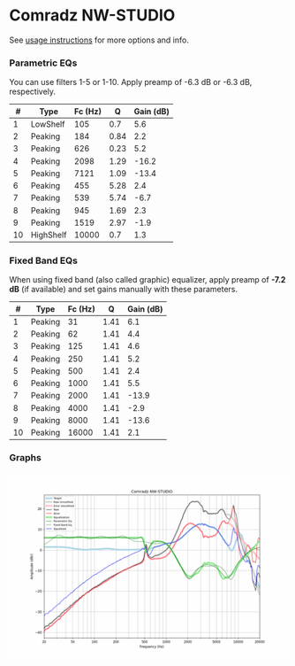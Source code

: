 # Comradz NW-STUDIO
See [usage instructions](https://github.com/jaakkopasanen/AutoEq#usage) for more options and info.

### Parametric EQs
You can use filters 1-5 or 1-10. Apply preamp of -6.3 dB or -6.3 dB, respectively.

|   # | Type      |   Fc (Hz) |    Q |   Gain (dB) |
|-----|-----------|-----------|------|-------------|
|   1 | LowShelf  |       105 | 0.7  |         5.6 |
|   2 | Peaking   |       184 | 0.84 |         2.2 |
|   3 | Peaking   |       626 | 0.23 |         5.2 |
|   4 | Peaking   |      2098 | 1.29 |       -16.2 |
|   5 | Peaking   |      7121 | 1.09 |       -13.4 |
|   6 | Peaking   |       455 | 5.28 |         2.4 |
|   7 | Peaking   |       539 | 5.74 |        -6.7 |
|   8 | Peaking   |       945 | 1.69 |         2.3 |
|   9 | Peaking   |      1519 | 2.97 |        -1.9 |
|  10 | HighShelf |     10000 | 0.7  |         1.3 |

### Fixed Band EQs
When using fixed band (also called graphic) equalizer, apply preamp of **-7.2 dB** (if available) and set gains manually with these parameters.

|   # | Type    |   Fc (Hz) |    Q |   Gain (dB) |
|-----|---------|-----------|------|-------------|
|   1 | Peaking |        31 | 1.41 |         6.1 |
|   2 | Peaking |        62 | 1.41 |         4.4 |
|   3 | Peaking |       125 | 1.41 |         4.6 |
|   4 | Peaking |       250 | 1.41 |         5.2 |
|   5 | Peaking |       500 | 1.41 |         2.4 |
|   6 | Peaking |      1000 | 1.41 |         5.5 |
|   7 | Peaking |      2000 | 1.41 |       -13.9 |
|   8 | Peaking |      4000 | 1.41 |        -2.9 |
|   9 | Peaking |      8000 | 1.41 |       -13.6 |
|  10 | Peaking |     16000 | 1.41 |         2.1 |

### Graphs
![](./Comradz%20NW-STUDIO.png)
